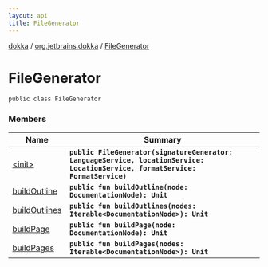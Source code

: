```yaml
---
layout: api
title: FileGenerator
---
```

[dokka](../../index.html) / [org.jetbrains.dokka](../index.html) / [FileGenerator](index.html)


# FileGenerator



```
public class FileGenerator
```


### Members

| Name | Summary |
|------|---------|
|[&lt;init&gt;](_init_.html)|**`public FileGenerator(signatureGenerator: LanguageService, locationService: LocationService, formatService: FormatService)`**|
|[buildOutline](buildOutline.html)|**`public fun buildOutline(node: DocumentationNode): Unit`**|
|[buildOutlines](buildOutlines.html)|**`public fun buildOutlines(nodes: Iterable<DocumentationNode>): Unit`**|
|[buildPage](buildPage.html)|**`public fun buildPage(node: DocumentationNode): Unit`**|
|[buildPages](buildPages.html)|**`public fun buildPages(nodes: Iterable<DocumentationNode>): Unit`**|
